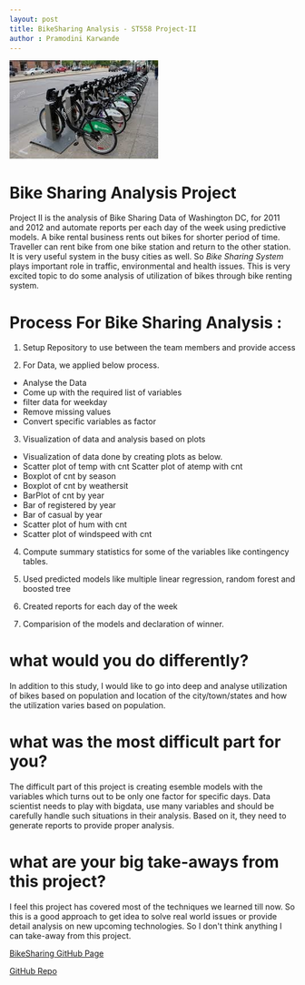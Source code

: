 ```yaml
---
layout: post
title: BikeSharing Analysis - ST558 Project-II
author : Pramodini Karwande
---
```



<img src="https://raw.githubusercontent.com/pkarwan/pkarwan.github.io/master/images/bikeRent.jpeg" />

# Bike Sharing Analysis Project
Project II is the analysis of Bike Sharing Data of Washington DC, for 2011 and 2012 and automate reports per each day of the week using predictive models. 
A bike rental business rents out bikes for shorter period of time. Traveller can rent bike from one bike station and return to the other station. It is very useful system in the busy cities as well. 
So _Bike Sharing System_ plays important role in traffic, environmental and health issues. This is very excited topic to do some analysis of utilization of bikes through bike renting system. 


# Process For Bike Sharing Analysis :
1) Setup Repository to use between the team members and provide access

2) For Data, we applied below process.
- Analyse the Data
- Come up with the required list of variables
- filter data for weekday 
- Remove missing values  
- Convert specific variables as factor

3) Visualization of data and analysis based on plots
- Visualization of data done by creating plots as below.
- Scatter plot of temp with cnt
Scatter plot of atemp with cnt
- Boxplot of cnt by season
- Boxplot of cnt by weathersit
- BarPlot of cnt by year
- Bar of registered by year
- Bar of casual by year
- Scatter plot of hum with cnt
- Scatter plot of windspeed with cnt

4) Compute summary statistics for some of the variables like contingency tables. 

5) Used predicted models like multiple linear regression, random forest and boosted tree

6) Created reports for each day of the week

7) Comparision of the models and declaration of winner.


# what would you do differently? 
In addition to this study, I would like to go into deep and analyse utilization of bikes based on population and location of the city/town/states and how the utilization varies based on population.


# what was the most difficult part for you?
The difficult part of this project is creating esemble models with the variables which turns out to be only one factor for specific days. Data scientist needs to play with bigdata, use many variables and should be carefully handle such situations in their analysis. Based on it, they need to generate reports to provide proper analysis.  


# what are your big take-aways from this project?
I feel this project has covered most of the techniques we learned till now. So this is a good approach to get idea to solve real world issues or provide detail analysis on new upcoming technologies. So I don't think anything I can take-away from this project.



[BikeSharing GitHub Page](https://pkarwan.github.io/Bike-Sharing/)

[GitHub Repo](https://github.com/kardeepak77/BikeSharing)

